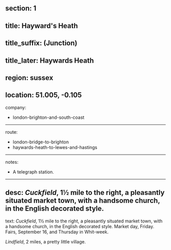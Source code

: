 section: 1
----
title: Hayward's Heath
----
title_suffix: (Junction)
----
title_later: Haywards Heath
----
region: sussex
----
location: 51.005, -0.105
----
company:
- london-brighton-and-south-coast
----
route:
- london-bridge-to-brighton
- haywards-heath-to-lewes-and-hastings
----
notes:
- A telegraph station.
----
desc: *Cuckfield*, 1½ mile to the right, a pleasantly situated market town, with a handsome church, in the English decorated style.
----
text: *Cuckfield*, 1½ mile to the right, a pleasantly situated market town, with a handsome church, in the English decorated style. Market day, Friday. Fairs, September 16, and Thursday in Whit-week.

*Lindfield*, 2 miles, a pretty little village.
